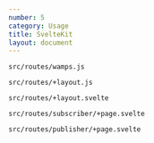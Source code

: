 ```yaml
---
number: 5
category: Usage
title: SvelteKit
layout: document
---
```


<script>
import WAMPSSnippet from './wamps.md'
import LayoutJSSnippet from './layout-js.md'
import LayoutSvelteSnippet from './layout-svelte.md'
import SubscriberSnippet from './subscriber.md'
import PublisherSnippet from './publisher.md'
</script>

`src/routes/wamps.js`

<WAMPSSnippet />

`src/routes/+layout.js`

<LayoutJSSnippet />

`src/routes/+layout.svelte`

<LayoutSvelteSnippet />

`src/routes/subscriber/+page.svelte`

<SubscriberSnippet />

`src/routes/publisher/+page.svelte`

<PublisherSnippet />
